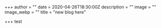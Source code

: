 +++
author = ""
date = 2020-04-26T18:30:00Z
description = ""
image = ""
image_webp = ""
title = "new blog here"

+++
test